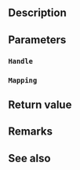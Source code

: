 ## Description

## Parameters

### `Handle`

### `Mapping`

## Return value

## Remarks

## See also